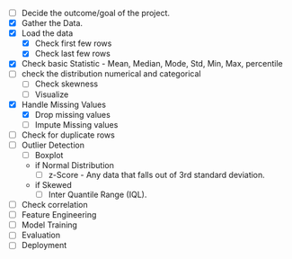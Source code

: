 - [ ] Decide the outcome/goal of the project.
- [x] Gather the Data.
- [x] Load the data
	- [x] Check first few rows
	- [x] Check last few rows
- [x] Check basic Statistic - Mean, Median, Mode, Std, Min, Max, percentile
- [ ] check the distribution numerical and categorical
	- [ ] Check skewness
	- [ ] Visualize
- [x] Handle Missing Values
	- [x] Drop missing values
	- [ ] Impute Missing values
- [ ] Check for duplicate rows
- [ ] Outlier Detection
	- [ ] Boxplot
	- if Normal Distribution
		- [ ] z-Score - Any data that falls out of 3rd standard deviation.
	- if Skewed
		- [ ] Inter Quantile Range (IQL).
- [ ] Check correlation
- [ ] Feature Engineering
- [ ] Model Training
- [ ] Evaluation
- [ ] Deployment 